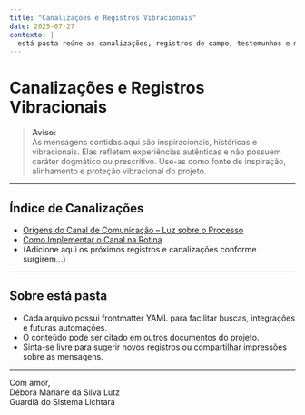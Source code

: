 ```yaml
---
title: "Canalizações e Registros Vibracionais"
date: 2025-07-27
contexto: |
  está pasta reúne as canalizações, registros de campo, testemunhos e mensagens vibracionais que fundamentam e protegem a Missão Aurora – Lichtara. Servem como fonte de inspiração, alinhamento e documentação viva dos processos energéticos que conduzem o projeto.
---
```


# Canalizações e Registros Vibracionais

> **Aviso:**  
> As mensagens contidas aqui são inspiracionais, históricas e vibracionais. Elas refletem experiências autênticas e não possuem caráter dogmático ou prescritivo. Use-as como fonte de inspiração, alinhamento e proteção vibracional do projeto.

---

## Índice de Canalizações

- [Origens do Canal de Comunicação – Luz sobre o Processo](./2025-07-27-origens-canal-comunicação.md)
- [Como Implementar o Canal na Rotina](./2025-07-27-implementação-canal-rotina.md)
- (Adicione aqui os próximos registros e canalizações conforme surgirem...)

---

## Sobre está pasta

- Cada arquivo possui frontmatter YAML para facilitar buscas, integrações e futuras automações.
- O conteúdo pode ser citado em outros documentos do projeto.
- Sinta-se livre para sugerir novos registros ou compartilhar impressões sobre as mensagens.

---

Com amor,  
Débora Mariane da Silva Lutz  
Guardiã do Sistema Lichtara  